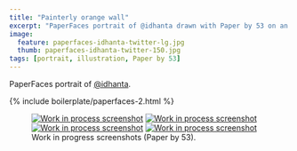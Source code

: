 ```yaml
---
title: "Painterly orange wall"
excerpt: "PaperFaces portrait of @idhanta drawn with Paper by 53 on an iPad."
image: 
  feature: paperfaces-idhanta-twitter-lg.jpg
  thumb: paperfaces-idhanta-twitter-150.jpg
tags: [portrait, illustration, Paper by 53]
---
```


PaperFaces portrait of <a href="http://twitter.com/idhanta">@idhanta</a>.

{% include boilerplate/paperfaces-2.html %}

<figure class="half">
	<a href="{{ site.url }}/assets/images/paperfaces-idhanta-process-1-lg.jpg"><img src="{{ site.url }}/assets/images/paperfaces-idhanta-process-1-600.jpg" alt="Work in process screenshot"></a>
	<a href="{{ site.url }}/assets/images/paperfaces-idhanta-process-2-lg.jpg"><img src="{{ site.url }}/assets/images/paperfaces-idhanta-process-2-600.jpg" alt="Work in process screenshot"></a>
	<a href="{{ site.url }}/assets/images/paperfaces-idhanta-process-3-lg.jpg"><img src="{{ site.url }}/assets/images/paperfaces-idhanta-process-3-600.jpg" alt="Work in process screenshot"></a>
	<a href="{{ site.url }}/assets/images/paperfaces-idhanta-process-4-lg.jpg"><img src="{{ site.url }}/assets/images/paperfaces-idhanta-process-4-600.jpg" alt="Work in process screenshot"></a>
	<figcaption>Work in progress screenshots (Paper by 53).</figcaption>
</figure>
